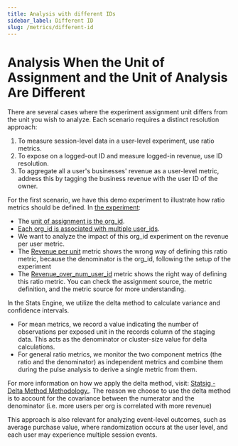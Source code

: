 ```yaml
---
title: Analysis with different IDs
sidebar_label: Different ID
slug: /metrics/different-id
---
```


# Analysis When the Unit of Assignment and the Unit of Analysis Are Different

There are several cases where the experiment assignment unit differs from the unit you wish to analyze. Each scenario requires a distinct resolution approach:
1. To measure session-level data in a user-level experiment, use ratio metrics.
2. To expose on a logged-out ID and measure logged-in revenue, use ID resolution.
3. To aggregate all a user's businesses' revenue as a user-level metric, address this by tagging the business revenue with the user ID of the owner.
 
For the first scenario, we have this demo experiment to illustrate how ratio metrics should be defined. In [the experiment](https://www.statsig.me/l/bmwpnhu9):
- The [unit of assignment is the org_id](https://console.statsig.com/3dElKM5STY5EC8SG2zjhK4/assignment_sources/aqILGOV81t4BS9PLYaJFM).
- [Each org_id is associated with multiple user_ids](https://console.statsig.com/3dElKM5STY5EC8SG2zjhK4/metrics/metric_sources/265jYDifYZMVcVAVQIbm56).
- We want to analyze the impact of this org_id experiment on the revenue per user metric.
- The [Revenue per unit](https://console.statsig.com/3dElKM5STY5EC8SG2zjhK4/metrics/metrics_catalog/Revenue%20per%20unit/user_warehouse/setup) metric shows the wrong way of defining this ratio metric, because the denominator is the org_id, following the setup of the experiment
- The [Revenue_over_num_user_id](https://console.statsig.com/3dElKM5STY5EC8SG2zjhK4/metrics/metrics_catalog/Revenue_over_users/user_warehouse/setup) metric shows the right way of defining this ratio metric.
You can check the assignment source, the metric definition, and the metric source for more understanding.
  
In the Stats Engine, we utilize the delta method to calculate variance and confidence intervals.
- For mean metrics, we record a value indicating the number of observations per exposed unit in the records column of the staging data. This acts as the denominator or cluster-size value for delta calculations.
- For general ratio metrics, we monitor the two component metrics (the ratio and the denominator) as independent metrics and combine them during the pulse analysis to derive a single metric from them.

For more information on how we apply the delta method, visit: [Statsig - Delta Method Methodology.](https://docs.statsig.com/stats-engine/methodologies/delta-method). The reason we choose to use the delta method is to account for the covariance between the numerator and the denominator (i.e. more users per org is correlated with more revenue)

This approach is also relevant for analyzing event-level outcomes, such as average purchase value, where randomization occurs at the user level, and each user may experience multiple session events.
